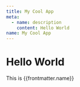 ```yaml
---
title: My Cool App
meta:
  - name: description
    content: Hello World
name: My Cool App
---
```


# Hello World

This is {{frontmatter.name}}
